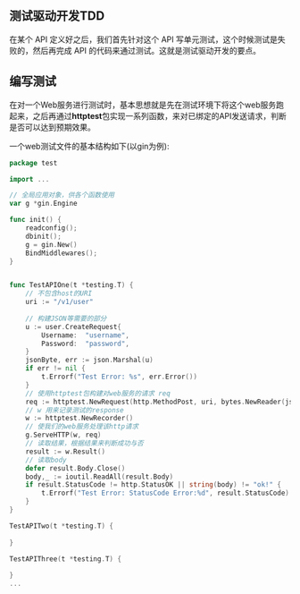 

## 测试驱动开发TDD

在某个 API 定义好之后，我们首先针对这个 API 写单元测试，这个时候测试是失败的，然后再完成 API 的代码来通过测试。这就是测试驱动开发的要点。

## 编写测试

在对一个Web服务进行测试时，基本思想就是先在测试环境下将这个web服务跑起来，之后再通过**httptest**包实现一系列函数，来对已绑定的API发送请求，判断是否可以达到预期效果。

一个web测试文件的基本结构如下(以gin为例):

```go
package test

import ...

// 全局应用对象，供各个函数使用
var g *gin.Engine

func init() {
    readconfig();
    dbinit();
    g = gin.New()
    BindMiddlewares();
}


func TestAPIOne(t *testing.T) {
    // 不包含host的URI
    uri := "/v1/user"
    
    // 构建JSON等需要的部分 
    u := user.CreateRequest{
        Username:  "username",
        Password:  "password",
    }
    jsonByte, err := json.Marshal(u)
    if err != nil {
        t.Errorf("Test Error: %s", err.Error())
    }
    // 使用httptest包构建对web服务的请求 req
    req := httptest.NewRequest(http.MethodPost, uri, bytes.NewReader(jsonByte))
    // w 用来记录测试的response
    w := httptest.NewRecorder()
    // 使我们的web服务处理该http请求
    g.ServeHTTP(w, req)
    // 读取结果，根据结果来判断成功与否
    result := w.Result()
    // 读取body
    defer result.Body.Close()
    body,_ := ioutil.ReadAll(result.Body)
    if result.StatusCode != http.StatusOK || string(body) != "ok!" {
        t.Errorf("Test Error: StatusCode Error:%d", result.StatusCode)
    }
}

TestAPITwo(t *testing.T) {
    
}

TestAPIThree(t *testing.T) {
    
}
...
```

